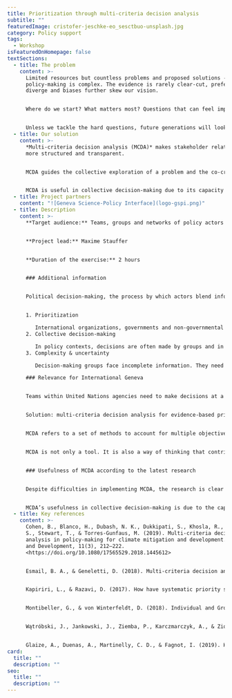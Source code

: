 ```yaml
---
title: Prioritization through multi-criteria decision analysis
subtitle: ""
featuredImage: cristofer-jeschke-eo_sesctbuo-unsplash.jpg
category: Policy support
tags:
  - Workshop
isFeaturedOnHomepage: false
textSections:
  - title: The problem
    content: >-
      Limited resources but countless problems and proposed solutions -
      policy-making is complex. The evidence is rarely clear-cut, preferences
      diverge and biases further skew our vision.


      Where do we start? What matters most? Questions that can feel impossible to answer. And yet, not replying to them also gives an answer: let chance decide.


      Unless we tackle the hard questions, future generations will look back at us and just see dart-throwing chimps.
  - title: Our solution
    content: >-
      *Multi-criteria decision analysis (MCDA)* makes stakeholder relationships
      more structured and transparent.


      MCDA guides the collective exploration of a problem and the co-creation of possible solutions. It provides psychological comfort while highlighting knowledge gaps and laying the necessary groundwork for policy learning. 


      MCDA is useful in collective decision-making due to its capacity to account for multidimensional problems, quantitative and qualitative data, competing interests and differing judgments. Its vast applications have proven its adaptability and employability across cultures and domains to make better choices and systematically learn from them.
  - title: Project partners
    content: "![Geneva Science-Policy Interface](logo-gspi.png)"
  - title: Description
    content: >-
      **Target audience:** Teams, groups and networks of policy actors


      **Project lead:** Maxime Stauffer


      **Duration of the exercise:** 2 hours


      ### Additional information


      Political decision-making, the process by which actors blend information, resources and interests into outcomes, is subject to at least three difficulties:


      1. Prioritization

         International organizations, governments and non-governmental organizations have limited resources. They cannot choose and fund all policy or programme proposals. This means that the actors who participate directly or indirectly in resource allocation must decide which proposals to drop and which to keep. They must do so according to large numbers of alternatives and often multiple goals. Typically, they must satisfy beneficiaries, different local contexts, donors, different objectives (often multiple SDG targets), and must account for constraints and interconnections with other policies. This process is tedious as it requires an overview as well as an in-depth understanding of both policy proposals and goals.
      2. Collective decision-making

         In policy contexts, decisions are often made by groups and in consultation with stakeholders. While groups and consultations allow decision-makers to understand different perspectives, they also exacerbate the difficulties linked to prioritization. Individuals and organizations operate in different contexts, may have different values and approaches, and likely have different preferences. Moreover, groups exhibit additional biases, such as groupthink, or tend to make suboptimal decisions in the presence of information asymmetries. Therefore, decision-making groups need strategies to account for the collective nature of policy decisions.
      3. Complexity & uncertainty

         Decision-making groups face incomplete information. They need strategies to identify best guesses and make decisions regardless of the state of evidence. Ideally, they integrate scientific evidence or advice in their decision-making but the question is how? Which parts of the decision require evidence? How to deal with quantitative and qualitative evidence? Lastly, decision-making groups can reduce uncertainty over time if they adequately learn from past decisions. Therefore, they need strategies to make explicit decisions, state hypotheses, document their process, and update their thinking and approach as a function of new knowledge.

      ### Relevance for International Geneva


      Teams within United Nations agencies need to make decisions at a global level which must satisfy different national contexts, different stakeholders (donors, beneficiaries), and different goals (SDGs). There is a lot of external work supporting formal UN negotiations, especially conducted by operational agencies who develop policy programmes. Except for WHO’s guideline production process, it is not clear which process these agencies follow, and which tools they use. Initial interactions with UN agencies have shown a strong interest in tools (instead of or in addition to evidence) to understand and improve their decision-making processes.


      Solution: multi-criteria decision analysis for evidence-based prioritization


      MCDA refers to a set of methods to account for multiple objectives and options with the goal of explicitly prioritizing the best option. All MCDA methods have four steps: (1) identify selection criteria, their weights and metrics; (2) identify options; (3) rate the performance of each option per criterion; (4) determine preferences by aggregating a score for each option and comparing results. This analysis technique has been applied for almost a century and to thousands of cases. A core contribution from operations research, MCDA’s most valuable feature may be that it can transparently account for conflicting preferences, as is often the case in policy-making.


      MCDA is not only a tool. It is also a way of thinking that contributes to mindset changes. For instance, MCDA incentivises actors to acknowledge uncertainty, express confidence in their assessment, cultivates explicit reasoning and communication, and trains individuals in making hard choices in situations of resource scarcity.


      ### Usefulness of MCDA according to the latest research


      Despite difficulties in implementing MCDA, the research is clear about its value for decision-making support in policy context. It facilitates the scoring of an often vast option space on competing decision-relevant criteria. It structures the exploration of possible scenarios, provides a formatted overview, enables replicability and psychological comfort while highlighting knowledge gaps and laying the necessary groundwork to update current assumptions. As a result, stakeholder relationships become more structured and transparent, increasing trust.


      MCDA’s usefulness in collective decision-making is due to the capacity to account for multidimensional problems, quantitative and qualitative data, competing interests and differing judgments. Its vast applications have proven its adaptability and employability across cultures and domains to make better choices and systematically learn from them. Compared to other popular strategies, MCDA has the strongest evidence base and large impact potential
  - title: Key references
    content: >-
      Cohen, B., Blanco, H., Dubash, N. K., Dukkipati, S., Khosla, R., Scrieciu,
      S., Stewart, T., & Torres-Gunfaus, M. (2019). Multi-criteria decision
      analysis in policy-making for climate mitigation and development. Climate
      and Development, 11(3), 212–222.
      <https://doi.org/10.1080/17565529.2018.1445612>


      Esmail, B. A., & Geneletti, D. (2018). Multi-criteria decision analysis for nature conservation: A review of 20 years of applications. Methods in Ecology and Evolution, 9(1), 42–53. <https://doi.org/10.1111/2041-210X.12899>


      Kapiriri, L., & Razavi, D. (2017). How have systematic priority setting approaches influenced policy making? A synthesis of the current literature. Health Policy, 121(9), 937–946. <https://doi.org/10.1016/j.healthpol.2017.07.003>


      Montibeller, G., & von Winterfeldt, D. (2018). Individual and Group Biases in Value and Uncertainty Judgments. In L. C. Dias, A. Morton, & J. Quigley (Eds.), Elicitation: The Science and Art of Structuring Judgement (pp. 377–392). Springer International Publishing. <https://doi.org/10.1007/978-3-319-65052-4_15>


      Wątróbski, J., Jankowski, J., Ziemba, P., Karczmarczyk, A., & Zioło, M. (2019). Generalised framework for multi-criteria method selection. Omega, 86, 107–124. <https://doi.org/10.1016/j.omega.2018.07.004>


      Glaize, A., Duenas, A., Martinelly, C. D., & Fagnot, I. (2019). Healthcare decision-making applications using multicriteria decision analysis: A scoping review. Journal of Multi-Criteria Decision Analysis, 26(1–2), 62–83. <https://doi.org/10.1002/mcda.1659>
card:
  title: ""
  description: ""
seo:
  title: ""
  description: ""
---
```

